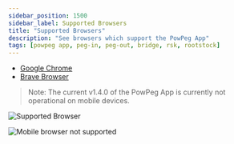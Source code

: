 ```yaml
---
sidebar_position: 1500
sidebar_label: Supported Browsers
title: "Supported Browsers"
description: "See browsers which support the PowPeg App"
tags: [powpeg app, peg-in, peg-out, bridge, rsk, rootstock]
---
```



- [Google Chrome](https://www.google.com/chrome/)
- [Brave Browser](https://brave.com/)

> Note: The current v1.4.0 of the PowPeg App is currently not operational on mobile devices.

![Supported Browser](/img/resources/powpeg/supported-broswer.png)

![Mobile browser not supported](/img/resources/powpeg/mobile-not-supported.png)
